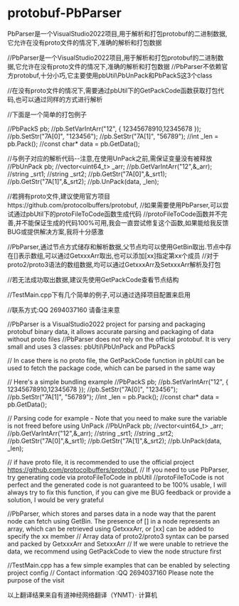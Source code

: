 # protobuf-PbParser
PbParser是一个VisualStudio2022项目,用于解析和打包protobuf的二进制数据,它允许在没有proto文件的情况下,准确的解析和打包数据

//PbParser是一个VisualStudio2022项目,用于解析和打包protobuf的二进制数据,它允许在没有proto文件的情况下,准确的解析和打包数据
//PbParser不依赖官方protobuf,十分小巧,它主要使用pbUtil\PbUnPack和PbPackS这3个class


//在没有proto文件的情况下,需要通过pbUtil下的GetPackCode函数获取打包代码,也可以通过同样的方式进行解析

//下面是一个简单的打包例子

//PbPackS pb;
//pb.SetVarIntArr("12", { 12345678910,12345678 });
//pb.SetStr("7A[0]", "123456");
//pb.SetStr("7A[1]", "56789");
//int _len = pb.Pack();
//const char* data = pb.GetData();

//与例子对应的解析代码--注意,在使用UnPack之前,需保证变量没有被释放
//PbUnPack pb;
//vector<uint64_t> _arr;
//pb.GetVarIntArr("12",&_arr);
//string _srt1;
//string _srt2;
//pb.GetStr("7A[0]",&_srt1);
//pb.GetStr("7A[1]",&_srt2);
//pb.UnPack(data, _len);

//若拥有proto文件,建议使用官方项目https://github.com/protocolbuffers/protobuf,
//如果需要使用PbParser,可以尝试通过pbUtil下的protoFileToCode函数生成代码
//protoFileToCode函数并不完善,并不能保证生成的代码100%可用,我会一直尝试修复这个函数,如果能给我反馈BUG或提供解决方案,我将十分感激


//PbParser,通过节点方式储存和解析数据,父节点均可以使用GetBin取出.节点中存在[]表示数组,可以通过GetxxxArr取出,也可以添加[xx]指定第xx个成员
//对于proto2/proto3语法的数组数据,均可以通过GetxxxArr及SetxxxArr解析及打包

//若无法成功取出数据,建议先使用GetPackCode查看节点结构

//TestMain.cpp下有几个简单的例子,可以通过选择项目配置来启用

//联系方式:QQ 2694037160 请备注来意





//PbParser is a VisualStudio2022 project for parsing and packaging protobuf binary data, it allows accurate parsing and packaging of data without proto files
//PbParser does not rely on the official protobuf. It is very small and uses 3 classes: pbUtil\PbUnPack and PbPackS

// In case there is no proto file, the GetPackCode function in pbUtil can be used to fetch the package code, which can be parsed in the same way

// Here's a simple bundling example
//PbPackS pb;
//pb.SetVarIntArr("12", { 12345678910,12345678 });
//pb.SetStr("7A[0]", "123456");
//pb.SetStr("7A[1]", "56789");
//int _len = pb.Pack();
//const char* data = pb.GetData();

// Parsing code for example - Note that you need to make sure the variable is not freed before using UnPack
//PbUnPack pb;
//vector<uint64_t> _arr;
//pb.GetVarIntArr("12",&_arr);
//string _srt1;
//string _srt2;
//pb.GetStr("7A[0]",&_srt1);
//pb.GetStr("7A[1]",&_srt2);
//pb.UnPack(data, _len);

// if have proto file, it is recommended to use the official project https://github.com/protocolbuffers/protobuf,
// If you need to use PbParser, try generating code via protoFileToCode in pbUtil
//protoFileToCode is not perfect and the generated code is not guaranteed to be 100% usable, I will always try to fix this function, if you can give me BUG feedback or provide a solution, I would be very grateful


//PbParser, which stores and parses data in a node way that the parent node can fetch using GetBin. The presence of [] in a node represents an array, which can be retrieved using GetxxxArr, or [xx] can be added to specify the xx member
// Array data of proto2/proto3 syntax can be parsed and packed by GetxxxArr and SetxxxArr
// If we were unable to retrieve the data, we recommend using GetPackCode to view the node structure first

//TestMain.cpp has a few simple examples that can be enabled by selecting project config
// Contact information :QQ 2694037160 Please note the purpose of the visit

以上翻译结果来自有道神经网络翻译（YNMT）· 计算机
